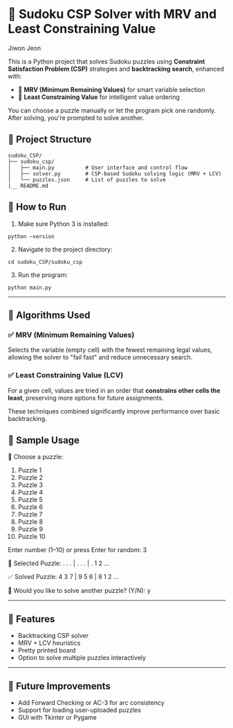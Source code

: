 # 🧩 Sudoku CSP Solver with MRV and Least Constraining Value

Jiwon Jeon

This is a Python project that solves Sudoku puzzles using **Constraint Satisfaction Problem (CSP)** strategies and **backtracking search**, enhanced with:

- 🧠 **MRV (Minimum Remaining Values)** for smart variable selection
- 🧩 **Least Constraining Value** for intelligent value ordering

You can choose a puzzle manually or let the program pick one randomly. After solving, you're prompted to solve another.

## 📂 Project Structure

```
sudoku_CSP/
├── sudoku_csp/
│   ├── main.py          # User interface and control flow
│   ├── solver.py        # CSP-based Sudoku solving logic (MRV + LCV)
│   └── puzzles.json     # List of puzzles to solve
|__ README.md
```

## 🚀 How to Run

1. Make sure Python 3 is installed:

```
python –version
```

2. Navigate to the project directory:

```
cd sudoku_CSP/sudoku_csp
```

3. Run the program:

```
python main.py
```

---

## 🧠 Algorithms Used

### ✅ MRV (Minimum Remaining Values)

Selects the variable (empty cell) with the fewest remaining legal values, allowing the solver to "fail fast" and reduce unnecessary search.

### ✅ Least Constraining Value (LCV)

For a given cell, values are tried in an order that **constrains other cells the least**, preserving more options for future assignments.

These techniques combined significantly improve performance over basic backtracking.

## 📘 Sample Usage

🧩 Choose a puzzle:

1. Puzzle 1
2. Puzzle 2
3. Puzzle 3
4. Puzzle 4
5. Puzzle 5
6. Puzzle 6
7. Puzzle 7
8. Puzzle 8
9. Puzzle 9
10. Puzzle 10

Enter number (1–10) or press Enter for random: 3

🧩 Selected Puzzle:
. . . | . . . | . 1 2
…

✅ Solved Puzzle:
4 3 7 | 9 5 6 | 8 1 2
…

🔁 Would you like to solve another puzzle? (Y/N): y

---

## 🔧 Features

- Backtracking CSP solver
- MRV + LCV heuristics
- Pretty printed board
- Option to solve multiple puzzles interactively

---

## 📝 Future Improvements

- Add Forward Checking or AC-3 for arc consistency
- Support for loading user-uploaded puzzles
- GUI with Tkinter or Pygame
